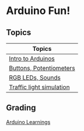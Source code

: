 # Arduino Fun!

## Topics

| Topics
|----------------
| [Intro to Arduinos](intro_to_arduino.pdf)
| [Buttons, Potentiometers](input_output.pdf)
| [RGB LEDs, Sounds](input_output.pdf)
| [Traffic light simulation](traffic_light.pdf)


## Grading
[Arduino Learnings](Learnings_Arduino.pdf)
